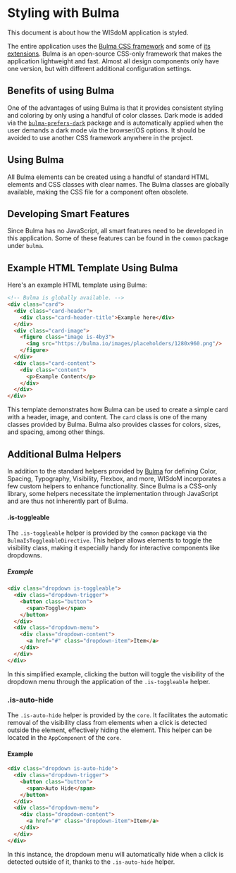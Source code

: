 # Styling with Bulma

This document is about how the WISdoM application is styled.

The entire application uses the [Bulma CSS framework](https://bulma.io) and some 
of [its extensions](https://bulma.io/extensions/). 
Bulma is an open-source CSS-only framework that makes the application 
lightweight and fast. 
Almost all design components only have one version, but with different 
additional configuration settings.

## Benefits of using Bulma

One of the advantages of using Bulma is that it provides consistent styling and 
coloring by only using a handful of color classes. 
Dark mode is added via the 
[`bulma-prefers-dark`](https://www.npmjs.com/package/bulma-prefers-dark) package 
and is automatically applied when the user demands a dark mode via the 
browser/OS options. 
It should be avoided to use another CSS framework anywhere in the project.

## Using Bulma

All Bulma elements can be created using a handful of standard HTML elements and 
CSS classes with clear names. 
The Bulma classes are globally available, making the CSS file for a component 
often obsolete.

## Developing Smart Features

Since Bulma has no JavaScript, all smart features need to be developed in this 
application. 
Some of these features can be found in the `common` package under `bulma`.

## Example HTML Template Using Bulma

Here's an example HTML template using Bulma:

```html
<!-- Bulma is globally available. -->
<div class="card">
  <div class="card-header">
    <div class="card-header-title">Example here</div>
  </div>
  <div class="card-image">
    <figure class="image is-4by3">
      <img src="https://bulma.io/images/placeholders/1280x960.png"/>
    </figure>
  </div>
  <div class="card-content">
    <div class="content">
      <p>Example Content</p>
    </div>
  </div>
</div>
```

This template demonstrates how Bulma can be used to create a simple card with a 
header, image, and content. 
The `card` class is one of the many classes provided by Bulma. 
Bulma also provides classes for colors, sizes, and spacing, among other things.

## Additional Bulma Helpers

In addition to the standard helpers provided by
[Bulma](https://bulma.io/documentation/helpers/)
for defining Color, Spacing, Typography, Visibility, Flexbox, and more,
WISdoM incorporates a few custom helpers to enhance functionality.
Since Bulma is a CSS-only library, some helpers necessitate the implementation 
through JavaScript and are thus not inherently part of Bulma.

#### .is-toggleable

The `.is-toggleable` helper is provided by the `common` package via the 
`BulmaIsToggleableDirective`. 
This helper allows elements to toggle the visibility class, making it especially 
handy for interactive components like dropdowns.

##### Example

```html
<div class="dropdown is-toggleable">
  <div class="dropdown-trigger">
    <button class="button">
      <span>Toggle</span>
    </button>  
  </div>
  <div class="dropdown-menu">
    <div class="dropdown-content">
      <a href="#" class="dropdown-item">Item</a>
    </div>
  </div>
</div>
```

In this simplified example, clicking the button will toggle the visibility of 
the dropdown menu through the application of the `.is-toggleable` helper.

### .is-auto-hide

The `.is-auto-hide` helper is provided by the `core`.
It facilitates the automatic removal of the visibility class from elements when 
a click is detected outside the element, effectively hiding the element.
This helper can be located in the `AppComponent` of the `core`.

#### Example

```html
<div class="dropdown is-auto-hide">
  <div class="dropdown-trigger">
    <button class="button">
      <span>Auto Hide</span>
    </button>
  </div>
  <div class="dropdown-menu">
    <div class="dropdown-content">
      <a href="#" class="dropdown-item">Item</a>
    </div>
  </div>
</div>
```

In this instance, the dropdown menu will automatically hide when a click is 
detected outside of it, thanks to the `.is-auto-hide` helper.
